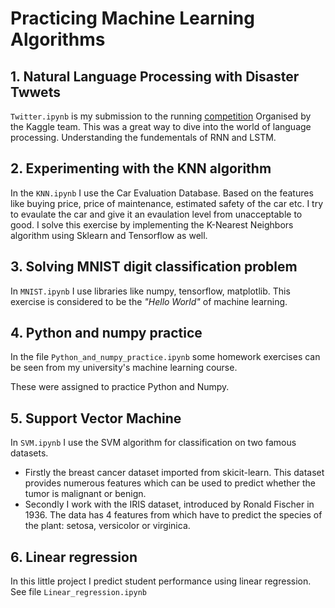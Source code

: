 # Practicing Machine Learning Algorithms
## 1. Natural Language Processing with Disaster Twwets

`Twitter.ipynb` is my submission to the running [competition](https://www.kaggle.com/competitions/nlp-getting-started/data) Organised by the Kaggle team. 
This was a great way to dive into the world of language processing. Understanding the fundementals of RNN and LSTM.

## 2. Experimenting with the KNN algorithm

In the `KNN.ipynb` I use the Car Evaluation Database. Based on the features like buying price, price of maintenance, estimated safety of the car etc. I try to evaulate the car and give it an evaulation level from unacceptable to good.
I solve this exercise by implementing the K-Nearest Neighbors algorithm using Sklearn and Tensorflow as well.

## 3. Solving MNIST digit classification problem

In `MNIST.ipynb` I use libraries like numpy, tensorflow, matplotlib. This exercise is considered to be the *"Hello World"*  of machine learning.

## 4. Python and numpy practice

In the file `Python_and_numpy_practice.ipynb` some homework exercises can be seen from my university's machine learning course.

These were assigned to practice Python and Numpy.

## 5. Support Vector Machine

In  `SVM.ipynb` I use the SVM algorithm for classification on two famous datasets.
- Firstly the breast cancer dataset imported from skicit-learn. This dataset provides numerous features which can be used to predict whether the tumor is malignant or benign.
- Secondly I work with the IRIS dataset, introduced by Ronald Fischer in 1936. The data has 4 features from which have to predict the species of the plant: setosa, versicolor or virginica.

## 6. Linear regression

In this little project I predict student performance using linear regression. See file `Linear_regression.ipynb`
